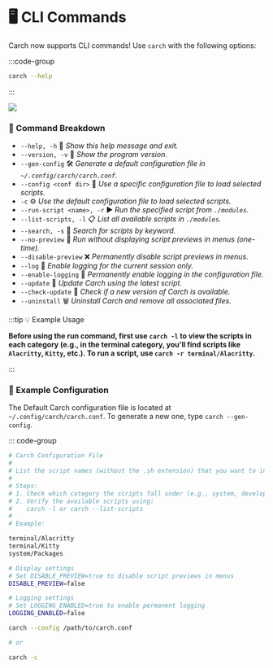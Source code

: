 # 🖥️ CLI Commands  

Carch now supports CLI commands! Use `carch` with the following options:  

:::code-group

```sh [⚙️ CLI]
carch --help

```

:::

<img src="/help-preview.png" >

### 🔧 Command Breakdown

- `--help, -h` 📖 *Show this help message and exit.*
- `--version, -v` 🔢 *Show the program version.*
- `--gen-config` 🛠️ *Generate a default configuration file in `~/.config/carch/carch.conf`.*
- `--config <conf dir>` 📂 *Use a specific configuration file to load selected scripts.*
- `-c` ⚙️ *Use the default configuration file to load selected scripts.*
- `--run-script <name>, -r` ▶️ *Run the specified script from `./modules`.* 
- `--list-scripts, -l` 📋 *List all available scripts in `./modules`.*
- `--search, -s` 🔎 *Search for scripts by keyword.*  
- `--no-preview` 🚫 *Run without displaying script previews in menus (one-time).*
- `--disable-preview` ❌ *Permanently disable script previews in menus.*
- `--log` 📝 *Enable logging for the current session only.*
- `--enable-logging` 🔐 *Permanently enable logging in the configuration file.*
- `--update` 🔄 *Update Carch using the latest script.*
- `--check-update` 📡 *Check if a new version of Carch is available.*  
- `--uninstall` 🗑️ *Uninstall Carch and remove all associated files.*

:::tip :bulb: Example Usage

**Before using the run command, first use `carch -l` to view the scripts in each category (e.g., in the terminal category, you'll find scripts like `Alacritty`, `Kitty`, etc.). To run a script, use `carch -r terminal/Alacritty`.**

:::

### 📑 Example Configuration

The Default Carch configuration file is located at `~/.config/carch/carch.conf`. To generate a new one, type `carch --gen-config`.

::: code-group

```sh [🛠️ Conf]
# Carch Configuration File
#  
# List the script names (without the .sh extension) that you want to include in the menu.
#  
# Steps:
# 1. Check which category the scripts fall under (e.g., system, development, terminal, desktop).
# 2. Verify the available scripts using:
#    carch -l or carch --list-scripts
#  
# Example:

terminal/Alacritty
terminal/Kitty
system/Packages

# Display settings
# Set DISABLE_PREVIEW=true to disable script previews in menus
DISABLE_PREVIEW=false

# Logging settings
# Set LOGGING_ENABLED=true to enable permanent logging
LOGGING_ENABLED=false
```

```sh [💡 Usage]
carch --config /path/to/carch.conf

# or

carch -c

```
